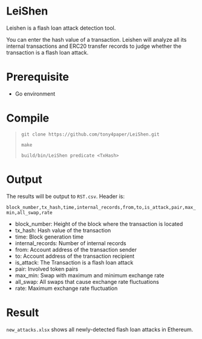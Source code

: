 # LeiShen

Leishen is a flash loan attack detection tool.

You can enter the hash value of a transaction. Leishen will analyze all its internal transactions and ERC20 transfer records to judge whether the transaction is a flash loan attack.

# Prerequisite

- Go environment

# Compile

> `git clone https://github.com/tony4paper/LeiShen.git`
>
> `make`
>
> `build/bin/LeiShen predicate <TxHash>`

# Output

The results will be output to `RST.csv`. Header is:

`block_number,tx_hash,time,internal_records,from,to,is_attack,pair,max_min,all_swap,rate`

- block_number: Height of the block where the transaction is located
- tx_hash: Hash value of the transaction
- time: Block generation time
- internal_records: Number of internal records
- from: Account address of the transaction sender
- to: Account address of the transaction recipient
- is_attack: The Transaction is a flash loan attack
- pair: Involved token pairs
- max_min: Swap with maximum and minimum exchange rate
- all_swap: All swaps that cause exchange rate fluctuations
- rate: Maximum exchange rate fluctuation

# Result

`new_attacks.xlsx` shows all newly-detected flash loan attacks in Ethereum.
